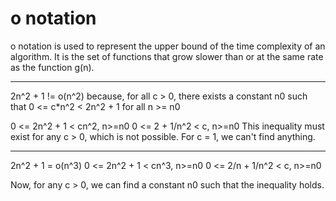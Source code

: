 # o notation

o notation is used to represent the upper bound of the time complexity of an algorithm. It is the set of functions that grow slower than or at the same rate as the function g(n).

--------------------

2n^2 + 1 != o(n^2)
because, for all c > 0, there exists a constant n0 such that 0 <= c*n^2 < 2n^2 + 1 for all n >= n0

0 <= 2n^2 + 1 < cn^2, n>=n0
0 <= 2 + 1/n^2 < c, n>=n0
This inequality must exist for any c > 0, which is not possible.
For c = 1, we can't find anything.

--------------------

2n^2 + 1 = o(n^3)
0 <= 2n^2 + 1 < cn^3, n>=n0
0 <= 2/n + 1/n^2 < c, n>=n0

Now, for any c > 0, we can find a constant n0 such that the inequality holds.